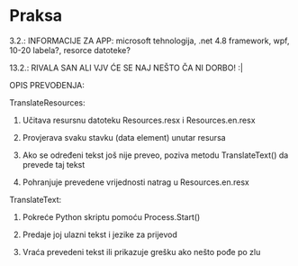 # Praksa

3.2.: INFORMACIJE ZA APP: microsoft tehnologija, .net 4.8 framework, wpf, 10-20 labela?, resorce datoteke?

13.2.: RIVALA SAN ALI VJV ĆE SE NAJ NEŠTO ČA NI DORBO! :|

OPIS PREVOĐENJA:

TranslateResources:

1. Učitava resursnu datoteku Resources.resx i Resources.en.resx 

2. Provjerava svaku stavku (data element) unutar resursa

3. Ako se određeni tekst još nije preveo, poziva metodu TranslateText() da prevede taj tekst

4. Pohranjuje prevedene vrijednosti natrag u Resources.en.resx

TranslateText:

1. Pokreće Python skriptu pomoću Process.Start()

2. Predaje joj ulazni tekst i jezike za prijevod

3. Vraća prevedeni tekst ili prikazuje grešku ako nešto pođe po zlu
